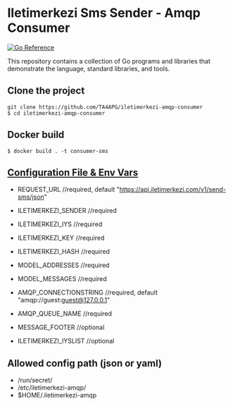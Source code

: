 # Iletimerkezi Sms Sender - Amqp Consumer

[![Go Reference](https://pkg.go.dev/badge/golang.org/x/example.svg)](https://pkg.go.dev/golang.org/x/example)

This repository contains a collection of Go programs and libraries that
demonstrate the language, standard libraries, and tools.

## Clone the project

```
git clone https://github.com/TA4APG/iletimerkezi-amqp-consumer
$ cd iletimerkezi-amqp-consumer
```

## Docker build

```
$ docker build . -t consumer-sms
```

## [Configuration File & Env Vars](config.yml)

- REQUEST_URL //required, default "https://api.iletimerkezi.com/v1/send-sms/json"
- ILETIMERKEZI_SENDER //required
- ILETIMERKEZI_IYS //required
- ILETIMERKEZI_KEY //required
- ILETIMERKEZI_HASH //required
- MODEL_ADDRESSES //required
- MODEL_MESSAGES //required
- AMQP_CONNECTIONSTRING //required, default "amqp://guest:guest@127.0.0.1"
- AMQP_QUEUE_NAME //required

- MESSAGE_FOOTER //optional
- ILETIMERKEZI_IYSLIST //optional

## Allowed config path (json or yaml)

- /run/secret/
- /etc/iletimerkezi-amqp/
- $HOME/.iletimerkezi-amqp
